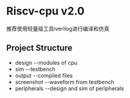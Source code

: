 # Riscv-cpu v2.0
推荐使用轻量级工具iverilog进行编译和仿真
## Project Structure
* design        --modules of cpu
* sim           --testbench
* output        --compiled files
* screenshot    --waveform from testbench
* peripherals   --design and sim of peripherals
